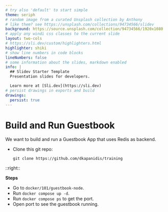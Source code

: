 ```yaml
---
# try also 'default' to start simple
theme: seriph
# random image from a curated Unsplash collection by Anthony
# like them? see https://unsplash.com/collections/94734566/slidev
background: https://source.unsplash.com/collection/94734566/1920x1080
# apply any windi css classes to the current slide
layout: two-cols
# https://sli.dev/custom/highlighters.html
highlighter: shiki
# show line numbers in code blocks
lineNumbers: false
# some information about the slides, markdown enabled
info: |
  ## Slidev Starter Template
  Presentation slides for developers.

  Learn more at [Sli.dev](https://sli.dev)
# persist drawings in exports and build
drawings:
  persist: true
---
```


# Build and Run Guestbook

We want to build and run a Guestbook App that uses Redis as backend.

* Clone this git repo:

    ```shell
    git clone https://github.com/dkapanidis/training
    ```

::right::

**Steps**

* Go to `docker/101/guestbook-node`.
* Run `docker compose up -d`.
* Run `docker compose ps` to get the port.
* Open port to see the guestbook running.
